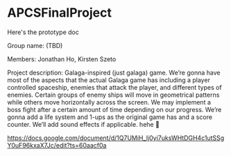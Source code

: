 # APCSFinalProject
Here's the prototype doc

Group name: (TBD)

Members: Jonathan Ho, Kirsten Szeto

Project description: Galaga-inspired (just galaga) game.  We’re gonna have most of the aspects that the actual Galaga game has including a player controlled spaceship, enemies that attack the player, and different types of enemies.  Certain groups of enemy ships will move in geometrical patterns while others move horizontally across the screen. We may implement a boss fight after a certain amount of time depending on our progress. We’re gonna add a life system and 1-ups as the original game has and a score counter. We’ll add sound effects if applicable. hehe 🧛

https://docs.google.com/document/d/1Q7UMiH_Ij0yi7uksWHtDGH4c1utSSgY0uF96kxaX7Jc/edit?ts=60aacf0a
